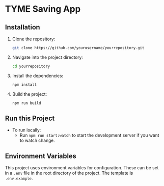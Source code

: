 # TYME Saving App


## Installation

1. Clone the repository:
    ```bash
    git clone https://github.com/yourusername/yourrepository.git
    ```

2. Navigate into the project directory:
    ```bash
    cd yourrepository
    ```

3. Install the dependencies:
    ```bash
    npm install
    ```

4. Build the project:
    ```bash
    npm run build
    ```
## Run this Project
- To run locally:
  - Run `npm run start:watch` to start the development server if you want to watch change.

## Environment Variables

This project uses environment variables for configuration. These can be set in a `.env` file in the root directory of the project. The template is `.env.example`.
